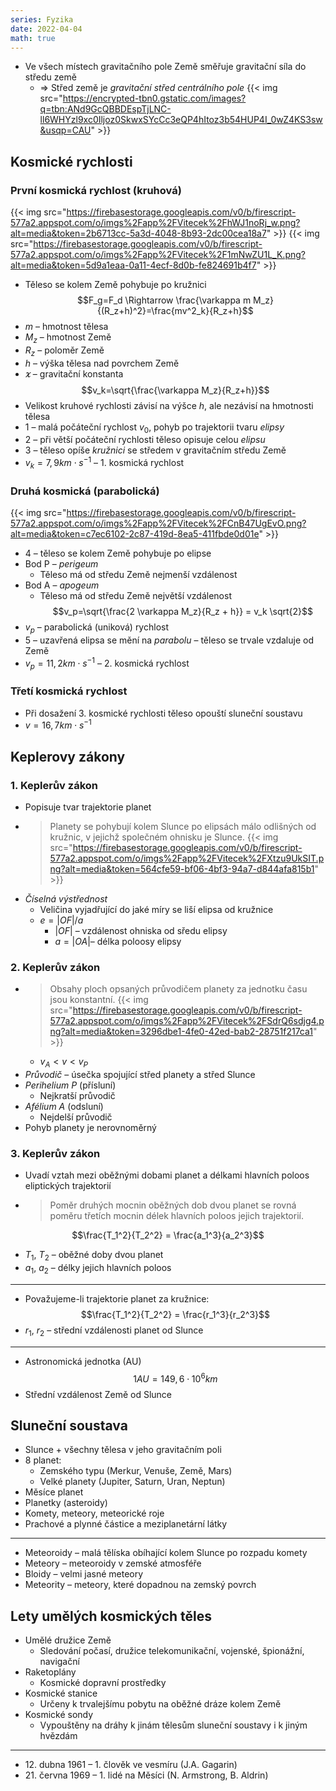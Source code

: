 ```yaml
---
series: Fyzika
date: 2022-04-04
math: true
---
```


- Ve všech místech gravitačního pole Země směřuje gravitační síla do středu země
	- => Střed země je *gravitační střed centrálního pole*
{{< img src="https://encrypted-tbn0.gstatic.com/images?q=tbn:ANd9GcQBBDEspTjLNC-ll6WHYzl9xc0Iljoz0SkwxSYcCc3eQP4hItoz3b54HUP4I_0wZ4KS3sw&usqp=CAU" >}}

## Kosmické rychlosti
### První kosmická rychlost (kruhová)
{{< img src="https://firebasestorage.googleapis.com/v0/b/firescript-577a2.appspot.com/o/imgs%2Fapp%2FVitecek%2FhWJ1noRj_w.png?alt=media&token=2b6713cc-5a3d-4048-8b93-2dc00cea18a7" >}}
{{< img src="https://firebasestorage.googleapis.com/v0/b/firescript-577a2.appspot.com/o/imgs%2Fapp%2FVitecek%2F1mNwZU1L_K.png?alt=media&token=5d9a1eaa-0a11-4ecf-8d0b-fe824691b4f7" >}}
- Těleso se kolem Země pohybuje po kružnici
$$F_g=F_d \Rightarrow \frac{\varkappa m M_z}{(R_z+h)^2}=\frac{mv^2_k}{R_z+h}$$
- $m$ – hmotnost tělesa
- $M_z$ – hmotnost Země
- $R_z$ – poloměr Země
- $h$ – výška tělesa nad povrchem Země
- $\varkappa$ – gravitační konstanta
$$v_k=\sqrt{\frac{\varkappa M_z}{R_z+h}}$$
- Velikost kruhové rychlosti závisí na výšce $h$, ale nezávisí na hmotnosti tělesa
- 1 – malá počáteční rychlost $v_0$, pohyb po trajektorii tvaru *elipsy*
- 2 – při větší počáteční rychlosti těleso opisuje celou *elipsu*
- 3 – těleso opíše *kružnici* se středem v gravitačním středu Země
- $v_k = 7,9 km\cdot s^{-1}$  – 1. kosmická rychlost
### Druhá kosmická (parabolická)
{{< img src="https://firebasestorage.googleapis.com/v0/b/firescript-577a2.appspot.com/o/imgs%2Fapp%2FVitecek%2FCnB47UgEvO.png?alt=media&token=c7ec6102-2c87-419d-8ea5-411fbde0d01e" >}}
- 4 – těleso se kolem Země pohybuje po elipse
- Bod P – *perigeum*
	- Těleso má od středu Země nejmenší vzdálenost
- Bod A – *apogeum*
	- Těleso má od středu Země největší vzdálenost
$$v_p=\sqrt{\frac{2 \varkappa M_z}{R_z + h}} = v_k \sqrt{2}$$
- $v_p$ – parabolická (uniková) rychlost
- 5 – uzavřená elipsa se mění na *parabolu* – těleso se trvale vzdaluje od Země
- $v_p = 11,2 km \cdot s^{-1}$  – 2. kosmická rychlost

### Třetí kosmická rychlost
- Při dosažení 3. kosmické rychlosti těleso opouští sluneční soustavu
- $v=16,7 km \cdot s^{-1}$

## Keplerovy zákony
### 1. Keplerův zákon
- Popisuje tvar trajektorie planet
- >Planety se pohybují kolem Slunce po elipsách málo odlišných od kružnic, v jejichž společném ohnisku je Slunce.
{{< img src="https://firebasestorage.googleapis.com/v0/b/firescript-577a2.appspot.com/o/imgs%2Fapp%2FVitecek%2FXtzu9UkSIT.png?alt=media&token=564cfe59-bf06-4bf3-94a7-d844afa815b1" >}}
- *Číselná výstřednost*
	- Veličina vyjadřující do jaké míry se liší elipsa od kružnice
	- $e = |OF| / a$
		- $|OF|$ – vzdálenost ohniska od sředu elipsy
		- $a = |OA|$– délka poloosy elipsy

### 2. Keplerův zákon
- > Obsahy ploch opsaných průvodičem planety za jednotku času jsou konstantní.
{{< img src="https://firebasestorage.googleapis.com/v0/b/firescript-577a2.appspot.com/o/imgs%2Fapp%2FVitecek%2FSdrQ6sdjg4.png?alt=media&token=3296dbe1-4fe0-42ed-bab2-28751f217ca1" >}}
	- $v_A < v < v_P$
- *Průvodič* – úsečka spojující střed planety a střed Slunce
- *Perihelium P* (přísluní)
	- Nejkratší průvodič
- *Afélium A* (odsluní)
	- Nejdelší průvodič
- Pohyb planety je nerovnoměrný

### 3. Keplerův zákon
- Uvadí vztah mezi oběžnými dobami planet a délkami hlavních poloos eliptických trajektorií
- >Poměr druhých mocnin oběžných dob dvou planet se rovná poměru třetích mocnin délek hlavních poloos jejich trajektorií.

$$\frac{T_1^2}{T_2^2} = \frac{a_1^3}{a_2^3}$$
- $T_1$, $T_2$ – oběžné doby dvou planet
- $a_1$, $a_2$ – délky jejich hlavních poloos
---
- Považujeme-li trajektorie planet za kružnice:
$$\frac{T_1^2}{T_2^2} = \frac{r_1^3}{r_2^3}$$
- $r_1$, $r_2$ – střední vzdálenosti planet od Slunce
---
- Astronomická jednotka (AU)
$$1AU = 149,6 \cdot 10^6 km$$
- Střední vzdálenost Země od Slunce

## Sluneční soustava
- Slunce + všechny tělesa v jeho gravitačním poli
- 8 planet:
	- Zemského typu (Merkur, Venuše, Země, Mars)
	- Velké planety (Jupiter, Saturn, Uran, Neptun)
- Měsíce planet
- Planetky (asteroidy)
- Komety, meteory, meteorické roje
- Prachové a plynné částice a meziplanetární látky
---
- Meteoroidy – malá tělíska obíhající kolem Slunce po rozpadu komety
- Meteory – meteoroidy v zemské atmosféře
- Bloidy – velmi jasné meteory
- Meteority – meteory, které dopadnou na zemský povrch

## Lety umělých kosmických těles
- Umělé družice Země
	- Sledování počasí, družice telekomunikační, vojenské, špionážní,
navigační
- Raketoplány
	- Kosmické dopravní prostředky
- Kosmické stanice
	- Určeny k trvalejšímu pobytu na oběžné dráze kolem Země
- Kosmické sondy
	- Vypouštěny na dráhy k jinám tělesům sluneční soustavy i k jiným hvězdám
---
- 12\. dubna 1961 – 1.  člověk ve vesmíru (J.A. Gagarin)
- 21\. června 1969 – 1. lidé na Měsíci (N. Armstrong, B. Aldrin)